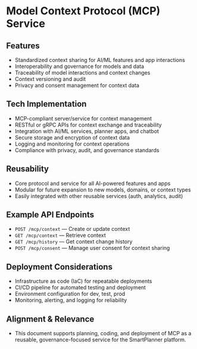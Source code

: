 
# Model Context Protocol (MCP) Service

## Features
- Standardized context sharing for AI/ML features and app interactions
- Interoperability and governance for models and data
- Traceability of model interactions and context changes
- Context versioning and audit
- Privacy and consent management for context data

## Tech Implementation
- MCP-compliant server/service for context management
- RESTful or gRPC APIs for context exchange and traceability
- Integration with AI/ML services, planner apps, and chatbot
- Secure storage and encryption of context data
- Logging and monitoring for context operations
- Compliance with privacy, audit, and governance standards

## Reusability
- Core protocol and service for all AI-powered features and apps
- Modular for future expansion to new models, domains, or context types
- Easily integrated with other reusable services (auth, analytics, audit)

## Example API Endpoints
- `POST /mcp/context` — Create or update context
- `GET /mcp/context` — Retrieve context
- `GET /mcp/history` — Get context change history
- `POST /mcp/consent` — Manage user consent for context sharing

## Deployment Considerations
- Infrastructure as code (IaC) for repeatable deployments
- CI/CD pipeline for automated testing and deployment
- Environment configuration for dev, test, prod
- Monitoring, alerting, and logging for reliability

## Alignment & Relevance
- This document supports planning, coding, and deployment of MCP as a reusable, governance-focused service for the SmartPlanner platform.
